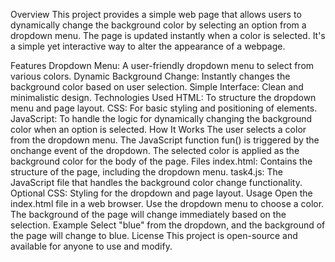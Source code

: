 Overview
This project provides a simple web page that allows users to dynamically change the background color by selecting an option from a dropdown menu. The page is updated instantly when a color is selected. It's a simple yet interactive way to alter the appearance of a webpage.

Features
Dropdown Menu: A user-friendly dropdown menu to select from various colors.
Dynamic Background Change: Instantly changes the background color based on user selection.
Simple Interface: Clean and minimalistic design.
Technologies Used
HTML: To structure the dropdown menu and page layout.
CSS: For basic styling and positioning of elements.
JavaScript: To handle the logic for dynamically changing the background color when an option is selected.
How It Works
The user selects a color from the dropdown menu.
The JavaScript function fun() is triggered by the onchange event of the dropdown.
The selected color is applied as the background color for the body of the page.
Files
index.html: Contains the structure of the page, including the dropdown menu.
task4.js: The JavaScript file that handles the background color change functionality.
Optional CSS: Styling for the dropdown and page layout.
Usage
Open the index.html file in a web browser.
Use the dropdown menu to choose a color. The background of the page will change immediately based on the selection.
Example
Select "blue" from the dropdown, and the background of the page will change to blue.
License
This project is open-source and available for anyone to use and modify.
